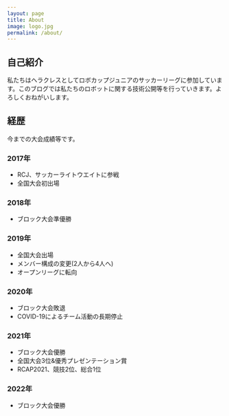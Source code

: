 ```yaml
---
layout: page
title: About
image: logo.jpg
permalink: /about/
---
```

## 自己紹介

私たちはヘラクレスとしてロボカップジュニアのサッカーリーグに参加しています。このブログでは私たちのロボットに関する技術公開等を行っていきます。よろしくおねがいします。

## 経歴

今までの大会成績等です。

### 2017年

- RCJ、サッカーライトウエイトに参戦
- 全国大会初出場

### 2018年

- ブロック大会準優勝

### 2019年

- 全国大会出場
- メンバー構成の変更(2人から4人へ)
- オープンリーグに転向

### 2020年

- ブロック大会敗退
- COVID-19によるチーム活動の長期停止

### 2021年

- ブロック大会優勝
- 全国大会3位&優秀プレゼンテーション賞
- RCAP2021、競技2位、総合1位

### 2022年

- ブロック大会優勝